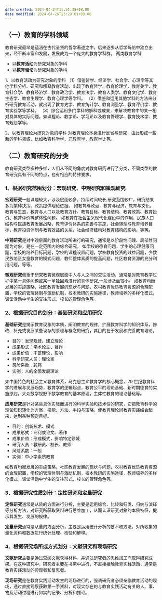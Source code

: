 ```yaml
---
date created: 2024-04-24T13:51:38+08:00
date modified: 2024-04-26T23:20:01+08:00
---
```


## （一）教育的学科领域

教育研究最早是蕴涵在古代圣贤的哲学著述之中，后来逐步从哲学母胎中独立出来，经不断丰富和发展，发展成为一个庞大的教育学科群。
两类教育学科
- 以**教育活动**为研究对象的学科
- 以**教育理论**为研究对象的学科

1、以教育活动为研究对象的学科
（1）借鉴哲学、经济学、社会学、心理学等其他学科分析、研究和解释教育活动，出现了教育哲学、教育伦理学、教育美学、教育社会学、教育经济学、教育政治学、教育法学、教育人类学、教育文化学、教育生态学、教育生理学、教育心理学等学科。
（2）借鉴和运用其他学科的方法来分析研究教育活动，就出现了教育史学、教育统计学、教育测量学、教育评价学、教育实验学等学科。
（3）综合运用多门学科的解释或成果，来解决教育中的某一相对具体的实际问题。如课程论、教学论、学习论以及教育管理学、教育技术学、教育规划学等。

2、以教育理论为研究对象的学科
对教育理论本身进行反省与研究，由此形成一些新的学科领域，比如教育科学学、元教育学、教育学史等。

## （二）教育研究的分类

教育研究类型多种多样，人们从不同的角度对教育研究进行了分类，不同类型的教育研究具有不同的特点，也有相应的特殊要求。

### 1、根据研究范围划分：宏观研究、中观研究和微观研究

**宏观研究**一般课题较大，涉及层面较多，持续时间较长,研究范围较广，研究结果多为某种决策、政策提供理论依据。
如教育与政治，教育与经济，教育与文化，教育与生态，教育与人口以及教育方针、教育目标、教育结构、教育政策、教育投资、教育评价等整体性问题。
如教育在社会主义现代化建设中的作用，民族人口结构与民族教育发展战略，教育评价体系的完善与实施，社会转型与教育培养目标，教育投资体制与教育效益的关系，社会经济结构对教育结构的影响，等等。

**中观研究**是对中观层面的教育活动所进行的研究，通常是以阶段性问理、局部性问题为对象，是在一定范围内的综合研究。
如学校的德育问题，学生的心理健康问题，学校的培养目标问题，学校的课程设置问题，学校教育投资的效益问题，少数民族地区女童教育的模式问题，教师整体素质的提高问题，社区教育资源的充分利用问题，等等。

**微观研究**側重于研究教育微观层面中人与人之间的交往活动，通常是对教育教学过程中某一具体问题或某一单独因素进行的具体研究,一般涉及面较小。
如教育均衡发展的实施策略，社区教育发展的现状与问题，农村教育优质教育资源的合理配置，学校的管理体制与激励机制，校本教研的实施途径，教师培养的多样化模式，课堂活动中学生的交往形式，校长的管理角色等。

### 2、根据研究目的划分：基础研究和应用研究

**基础研究**是揭示教育现象的本质，阐明教育的规律，扩展教育科学的知识体系，修改、补充或发展某些现存的原理与概念的研究，其目的在于发展和完善教育理论。

- 目的：发现规律，建立理论
- 成果形式：学术论文、著作
- 成果价值：丰富理论，影响
- 科学研究人员：理论家
- 风险系数：较高
- 实例：人的全面发展理论

如中国特色的社会主义教育体系，马克思主义教育学的核心概念，20 世纪教育科学的进展与发展趋势，教育学的逻辑起点，教育公平的理论基础、新时期德育的实施原则，大众数学视野下数学教育的基本原理，主体性教育的理论基础等。

**应用研究**是针对某些具体实际而进行的科学实验和技术性的研究，它把教育科学的理论知识转化为方案、技能、方法、手段与策略，使教育理论同教育实践结合起来，达到某种预定目标。

- 目的：创新技术、模式
- 成果形式：专利或论文、著作
- 成果价值：形成模式，影响特定领域
- 研究人员：教研员、校长、教师
- 风险系数：一般
- 实例：中小学素质教育

如教育均衡发展的实施策略，社区教育发展的现状与问题，农村教育优质教育资源的合理配置，学校的管理体制与激励机制，校本教研的实施途径，教师培养的多样化模式，课堂活动中学生的交往形式，校长的管理角色等。

### 3、根据研究性质划分：定性研究和定量研究

**定性研究**通常是从质的方面进行分析，主要是运用综合、比较和归类、归纳与演绎等分析方法，对研究所获取资料进行思维加工，从而认识研究对象的本质特征，提示其发生、发展的规律。

**定量研究**通常是从量的方面分析，主要是运用统计分析的技术和方法，对所收集的量化资料和数据进行统计处理、检验和解释。

### 4、根据研究场所或方式划分：文献研究和现场研究

**文献研究**主要是通过查阅文献获得材料，并通过研究者的思维加工而取得研究成果。在这种研究中，研究者主要在书斋中进行，不直接接触教育实践活动，通常是教育实践活动的旁观者和反思者。

**现场研究**是在教育实践活动发生的现场进行的，强调研究者必须亲临教育活动的现场，通过直接观察获取第一手资料，对现实存在的与教育实践活动有关的人、事、物及活动过程进行如实的记录、分析和推论。